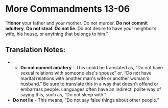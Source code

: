 More Commandments 13-06
=========================


“**Honor** your father and your mother. Do not murder. **Do not commit
adultery**. **Do not steal**. **Do not lie**. Do not desire to have your
neighbor’s wife, his house, or anything that belongs to him.”

Translation Notes:
------------------

- -   **Do not commit adultery** - This could be translated as, “Do not
    have sexual relations with someone else's spouse” or, “Do not
    have marital relations with another man's wife or another woman's
    husband.” Be sure to translate this in a way that doesn't offend
    or embarrass people. Languages often have an indirect, polite way
    of saying this, such as, “Do not sleep with.”
-   **Do not lie** - This means, “Do not say false things about other
    people.”

